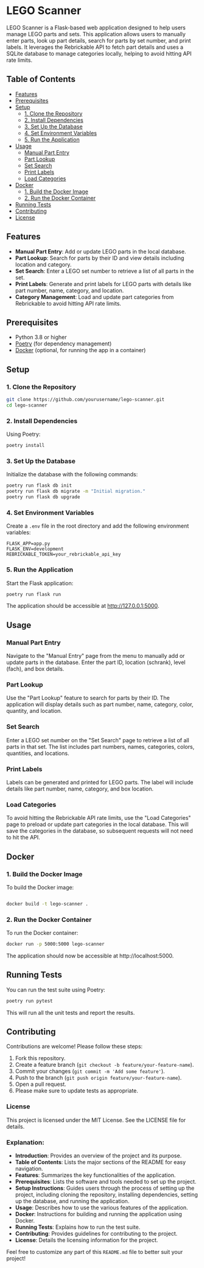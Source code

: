 # LEGO Scanner

LEGO Scanner is a Flask-based web application designed to help users manage LEGO parts and sets. This application allows users to manually enter parts, look up part details, search for parts by set number, and print labels. It leverages the Rebrickable API to fetch part details and uses a SQLite database to manage categories locally, helping to avoid hitting API rate limits.

## Table of Contents

- [Features](#features)
- [Prerequisites](#prerequisites)
- [Setup](#setup)
  - [1. Clone the Repository](#1-clone-the-repository)
  - [2. Install Dependencies](#2-install-dependencies)
  - [3. Set Up the Database](#3-set-up-the-database)
  - [4. Set Environment Variables](#4-set-environment-variables)
  - [5. Run the Application](#5-run-the-application)
- [Usage](#usage)
  - [Manual Part Entry](#manual-part-entry)
  - [Part Lookup](#part-lookup)
  - [Set Search](#set-search)
  - [Print Labels](#print-labels)
  - [Load Categories](#load-categories)
- [Docker](#docker)
  - [1. Build the Docker Image](#1-build-the-docker-image)
  - [2. Run the Docker Container](#2-run-the-docker-container)
- [Running Tests](#running-tests)
- [Contributing](#contributing)
- [License](#license)

## Features

- **Manual Part Entry**: Add or update LEGO parts in the local database.
- **Part Lookup**: Search for parts by their ID and view details including location and category.
- **Set Search**: Enter a LEGO set number to retrieve a list of all parts in the set.
- **Print Labels**: Generate and print labels for LEGO parts with details like part number, name, category, and location.
- **Category Management**: Load and update part categories from Rebrickable to avoid hitting API rate limits.

## Prerequisites

- Python 3.8 or higher
- [Poetry](https://python-poetry.org/) (for dependency management)
- [Docker](https://www.docker.com/) (optional, for running the app in a container)

## Setup

### 1. Clone the Repository

```bash
git clone https://github.com/yourusername/lego-scanner.git
cd lego-scanner
```

### 2. Install Dependencies
Using Poetry:

```bash
poetry install
```

### 3. Set Up the Database
Initialize the database with the following commands:

```bash
poetry run flask db init
poetry run flask db migrate -m "Initial migration."
poetry run flask db upgrade
```

### 4. Set Environment Variables
Create a `.env` file in the root directory and add the following environment variables:

```env
FLASK_APP=app.py
FLASK_ENV=development
REBRICKABLE_TOKEN=your_rebrickable_api_key
```

### 5. Run the Application
Start the Flask application:

```bash
poetry run flask run
```

The application should be accessible at http://127.0.0.1:5000.

## Usage
### Manual Part Entry
Navigate to the "Manual Entry" page from the menu to manually add or update parts in the database. Enter the part ID, location (schrank), level (fach), and box details.

### Part Lookup
Use the "Part Lookup" feature to search for parts by their ID. The application will display details such as part number, name, category, color, quantity, and location.

### Set Search
Enter a LEGO set number on the "Set Search" page to retrieve a list of all parts in that set. The list includes part numbers, names, categories, colors, quantities, and locations.

### Print Labels
Labels can be generated and printed for LEGO parts. The label will include details like part number, name, category, and box location.

### Load Categories
To avoid hitting the Rebrickable API rate limits, use the "Load Categories" page to preload or update part categories in the local database. This will save the categories in the database, so subsequent requests will not need to hit the API.

## Docker
### 1. Build the Docker Image
To build the Docker image:

```bash

docker build -t lego-scanner .
```

### 2. Run the Docker Container
To run the Docker container:

```bash
docker run -p 5000:5000 lego-scanner
```
The application should now be accessible at http://localhost:5000.

## Running Tests
You can run the test suite using Poetry:

```bash
poetry run pytest
```

This will run all the unit tests and report the results.

## Contributing
Contributions are welcome! Please follow these steps:

1. Fork this repository.
2. Create a feature branch (`git checkout -b feature/your-feature-name`).
3. Commit your changes (`git commit -m 'Add some feature'`).
4. Push to the branch (`git push origin feature/your-feature-name`).
5. Open a pull request.
6. Please make sure to update tests as appropriate.

### License
This project is licensed under the MIT License. See the LICENSE file for details.

### Explanation:

- **Introduction**: Provides an overview of the project and its purpose.
- **Table of Contents**: Lists the major sections of the README for easy navigation.
- **Features**: Summarizes the key functionalities of the application.
- **Prerequisites**: Lists the software and tools needed to set up the project.
- **Setup Instructions**: Guides users through the process of setting up the project, including cloning the repository, installing dependencies, setting up the database, and running the application.
- **Usage**: Describes how to use the various features of the application.
- **Docker**: Instructions for building and running the application using Docker.
- **Running Tests**: Explains how to run the test suite.
- **Contributing**: Provides guidelines for contributing to the project.
- **License**: Details the licensing information for the project.

Feel free to customize any part of this `README.md` file to better suit your project!